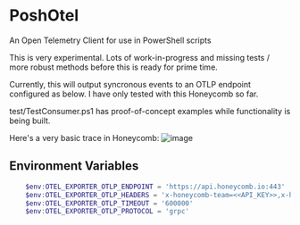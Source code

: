 # PoshOtel
An Open Telemetry Client for use in PowerShell scripts

This is very experimental. Lots of work-in-progress and missing tests / more robust methods before this is ready for prime time.

Currently, this will output syncronous events to an OTLP endpoint configured as below. I have only tested with this Honeycomb so far.

test/TestConsumer.ps1 has proof-of-concept examples while functionality is being built.

Here's a very basic trace in Honeycomb:
![image](https://user-images.githubusercontent.com/2453236/153727442-77d02af4-8d79-47b4-8488-b19af90dd1b1.png)


## Environment Variables

```powershell
    $env:OTEL_EXPORTER_OTLP_ENDPOINT = 'https://api.honeycomb.io:443'
    $env:OTEL_EXPORTER_OTLP_HEADERS = 'x-honeycomb-team=<<API_KEY>>,x-honeycomb-dataset=<<DATASET>>'
    $env:OTEL_EXPORTER_OTLP_TIMEOUT = '600000'
    $env:OTEL_EXPORTER_OTLP_PROTOCOL = 'grpc'
```

